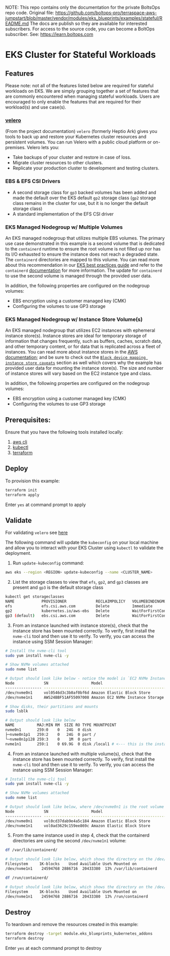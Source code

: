 <!-- note marker start -->
NOTE: This repo contains only the documentation for the private BoltsOps repo code.
Original file: https://github.com/boltops-pro/terraspace-aws-jumpstart/blob/master/vendor/modules/eks_blueprints/examples/stateful/README.md
The docs are publish so they are available for interested subscribers.
For access to the source code, you can become a BoltOps subscriber.
See: https://learn.boltops.com

<!-- note marker end -->

# EKS Cluster for Stateful Workloads

## Features

Please note: not all of the features listed below are required for stateful workloads on EKS. We are simply grouping together a set of features that are commonly encountered when managing stateful workloads. Users are encouraged to only enable the features that are required for their workload(s) and use case(s).

### [velero](https://github.com/vmware-tanzu/velero)

(From the project documentation)
`velero` (formerly Heptio Ark) gives you tools to back up and restore your Kubernetes cluster resources and persistent volumes. You can run Velero with a public cloud platform or on-premises. Velero lets you:

- Take backups of your cluster and restore in case of loss.
- Migrate cluster resources to other clusters.
- Replicate your production cluster to development and testing clusters.

### EBS & EFS CSI Drivers

- A second storage class for `gp3` backed volumes has been added and made the default over the EKS default `gp2` storage class (`gp2` storage class remains in the cluster for use, but it is no longer the default storage class)
- A standard implementation of the EFS CSI driver

### EKS Managed Nodegroup w/ Multiple Volumes

An EKS managed nodegroup that utilizes multiple EBS volumes. The primary use case demonstrated in this example is a second volume that is dedicated to the `containerd` runtime to ensure the root volume is not filled up nor has its I/O exhausted to ensure the instance does not reach a degraded state. The `containerd` directories are mapped to this volume. You can read more about this recommendation in our [EKS best practices guide](https://aws.github.io/aws-eks-best-practices/scalability/docs/data-plane/#use-multiple-ebs-volumes-for-containers) and refer to the `containerd` [documentation](https://github.com/containerd/containerd/blob/main/docs/ops.md#base-configuration) for more information. The update for `containerd` to use the second volume is managed through the provided user data.

In addition, the following properties are configured on the nodegroup volumes:

- EBS encryption using a customer managed key (CMK)
- Configuring the volumes to use GP3 storage

### EKS Managed Nodegroup w/ Instance Store Volume(s)

An EKS managed nodegroup that utilizes EC2 instances with ephemeral instance store(s). Instance stores are ideal for temporary storage of information that changes frequently, such as buffers, caches, scratch data, and other temporary content, or for data that is replicated across a fleet of instances. You can read more about instance stores in the [AWS documentation](https://docs.aws.amazon.com/AWSEC2/latest/UserGuide/InstanceStorage.html); and be sure to check out the [`Block device mapping instance store caveats`](https://docs.aws.amazon.com/AWSEC2/latest/UserGuide/block-device-mapping-concepts.html#instance-block-device-mapping) section as well which covers why the example has provided user data for mounting the instance store(s). The size and number of instance stores will vary based on the EC2 instance type and class.

In addition, the following properties are configured on the nodegroup volumes:

- EBS encryption using a customer managed key (CMK)
- Configuring the volumes to use GP3 storage

## Prerequisites:

Ensure that you have the following tools installed locally:

1. [aws cli](https://docs.aws.amazon.com/cli/latest/userguide/install-cliv2.html)
2. [kubectl](https://Kubernetes.io/docs/tasks/tools/)
3. [terraform](https://learn.hashicorp.com/tutorials/terraform/install-cli)

## Deploy

To provision this example:

```sh
terraform init
terraform apply
```

Enter `yes` at command prompt to apply

## Validate

For validating `velero` see [here](https://github.com/aws-ia/terraform-aws-eks-blueprints/tree/main/modules/kubernetes-addons/velero#validate)

The following command will update the `kubeconfig` on your local machine and allow you to interact with your EKS Cluster using `kubectl` to validate the deployment.

1. Run `update-kubeconfig` command:

```sh
aws eks --region <REGION> update-kubeconfig --name <CLUSTER_NAME>
```

2. List the storage classes to view that `efs`, `gp2`, and `gp3` classes are present and `gp3` is the default storage class

```sh
kubectl get storageclasses
NAME            PROVISIONER             RECLAIMPOLICY   VOLUMEBINDINGMODE      ALLOWVOLUMEEXPANSION   AGE
efs             efs.csi.aws.com         Delete          Immediate              true                   2m19s
gp2             kubernetes.io/aws-ebs   Delete          WaitForFirstConsumer   false                  15m
gp3 (default)   ebs.csi.aws.com         Delete          WaitForFirstConsumer   true                   2m19s
```

3. From an instance launched with instance store(s), check that the instance store has been mounted correctly. To verify, first install the `nvme-cli` tool and then use it to verify. To verify, you can access the instance using SSM Session Manager:

```sh
# Install the nvme-cli tool
sudo yum install nvme-cli -y

# Show NVMe volumes attached
sudo nvme list

# Output should look like below - notice the model is `EC2 NVMe Instance Storage` for the instance store
Node             SN                   Model                                    Namespace Usage                      Format           FW Rev
---------------- -------------------- ---------------------------------------- --------- -------------------------- ---------------- --------
/dev/nvme0n1     vol0546d3c3b0af0bf6d Amazon Elastic Block Store               1          25.77  GB /  25.77  GB    512   B +  0 B   1.0
/dev/nvme1n1     AWS24BBF51AF55097008 Amazon EC2 NVMe Instance Storage         1          75.00  GB /  75.00  GB    512   B +  0 B   0

# Show disks, their partitions and mounts
sudo lsblk

# Output should look like below
NAME          MAJ:MIN RM  SIZE RO TYPE MOUNTPOINT
nvme0n1       259:0    0   24G  0 disk
├─nvme0n1p1   259:2    0   24G  0 part /
└─nvme0n1p128 259:3    0    1M  0 part
nvme1n1       259:1    0 69.9G  0 disk /local1 # <--- this is the instance store
```

4. From an instance launched with multiple volume(s), check that the instance store has been mounted correctly. To verify, first install the `nvme-cli` tool and then use it to verify. To verify, you can access the instance using SSM Session Manager:

```sh
# Install the nvme-cli tool
sudo yum install nvme-cli -y

# Show NVMe volumes attached
sudo nvme list

# Output should look like below, where /dev/nvme0n1 is the root volume and /dev/nvme1n1 is the second, additional volume
Node             SN                   Model                                    Namespace Usage                      Format           FW Rev
---------------- -------------------- ---------------------------------------- --------- -------------------------- ---------------- --------
/dev/nvme0n1     vol0cd37dab9e4a5c184 Amazon Elastic Block Store               1          68.72  GB /  68.72  GB    512   B +  0 B   1.0
/dev/nvme1n1     vol0ad3629c159ee869c Amazon Elastic Block Store               1          25.77  GB /  25.77  GB    512   B +  0 B   1.0
```

5. From the same instance used in step 4, check that the containerd directories are using the second `/dev/nvme1n1` volume:

```sh
df /var/lib/containerd/

# Output should look like below, which shows the directory on the /dev/nvme1n1 volume and NOT on /dev/nvme0n1 (root volume)
Filesystem     1K-blocks    Used Available Use% Mounted on
/dev/nvme1n1    24594768 2886716  20433380  13% /var/lib/containerd
```

```sh
df /run/containerd/

# Output should look like below, which shows the directory on the /dev/nvme1n1 volume and NOT on /dev/nvme0n1 (root volume)
Filesystem     1K-blocks    Used Available Use% Mounted on
/dev/nvme1n1    24594768 2886716  20433380  13% /run/containerd
```

## Destroy

To teardown and remove the resources created in this example:

```bash
terraform destroy -target module.eks_blueprints_kubernetes_addons
terraform destroy
```

Enter `yes` at each command prompt to destroy
